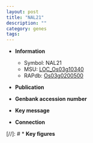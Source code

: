 ```yaml
---
layout: post
title: "NAL21"
description: ""
category: genes
tags: 
---
```


* **Information**  
    + Symbol: NAL21  
    + MSU: [LOC_Os03g10340](http://rice.uga.edu/cgi-bin/ORF_infopage.cgi?orf=LOC_Os03g10340)  
    + RAPdb: [Os03g0200500](http://rapdb.dna.affrc.go.jp/viewer/gbrowse_details/irgsp1?name=Os03g0200500)  

* **Publication**  

* **Genbank accession number**  

* **Key message**  

* **Connection**  

[//]: # * **Key figures**  


